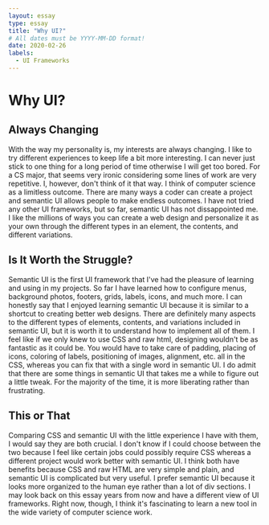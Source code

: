 ```yaml
---
layout: essay
type: essay
title: "Why UI?"
# All dates must be YYYY-MM-DD format!
date: 2020-02-26
labels:
  - UI Frameworks
---
```


# Why UI?

## Always Changing

With the way my personality is, my interests are always changing.  I like to try different experiences to keep life a bit more interesting.  I can never just stick to one thing for a long period of time otherwise I will get too bored.  For a CS major, that seems very ironic considering some lines of work are very repetitive.  I, however, don't think of it that way.  I think of computer science as a limitless outcome.  There are many ways a coder can create a project and semantic UI allows people to make endless outcomes.  I have not tried any other UI frameworks, but so far, semantic UI has not dissappointed me.  I like the millions of ways you can create a web design and personalize it as your own through the different types in an element, the contents, and different variations.    

## Is It Worth the Struggle?
Semantic UI is the first UI framework that I've had the pleasure of learning and using in my projects.  So far I have learned how to configure menus, background photos, footers, grids, labels, icons, and much more.  I can honestly say that I enjoyed learning semantic UI because it is similar to a shortcut to creating better web designs.  There are definitely many aspects to the different types of elements, contents, and variations included in semantic UI, but it is worth it to understand how to implement all of them.  I feel like if we only knew to use CSS and raw html, designing wouldn't be as fantastic as it could be.  You would have to take care of padding, placing of icons, coloring of labels, positioning of images, alignment, etc. all in the CSS, whereas you can fix that with a single word in semantic UI.  I do admit that there are some things in semantic UI that takes me a while to figure out a little tweak.  For the majority of the time, it is more liberating rather than frustrating.  

## This or That
Comparing CSS and semantic UI with the little experience I have with them, I would say they are both crucial.  I don't know if I could choose between the two because I feel like certain jobs could possibly require CSS whereas a different project would work better with semantic UI.  I think both have benefits because CSS and raw HTML are very simple and plain, and semantic UI is complicated but very useful.  I prefer semantic UI because it looks more organized to the human eye rather than a lot of div sections.  I may look back on this essay years from now and have a different view of UI frameworks.  Right now, though, I think it's fascinating to learn a new tool in the wide variety of computer science work.  








